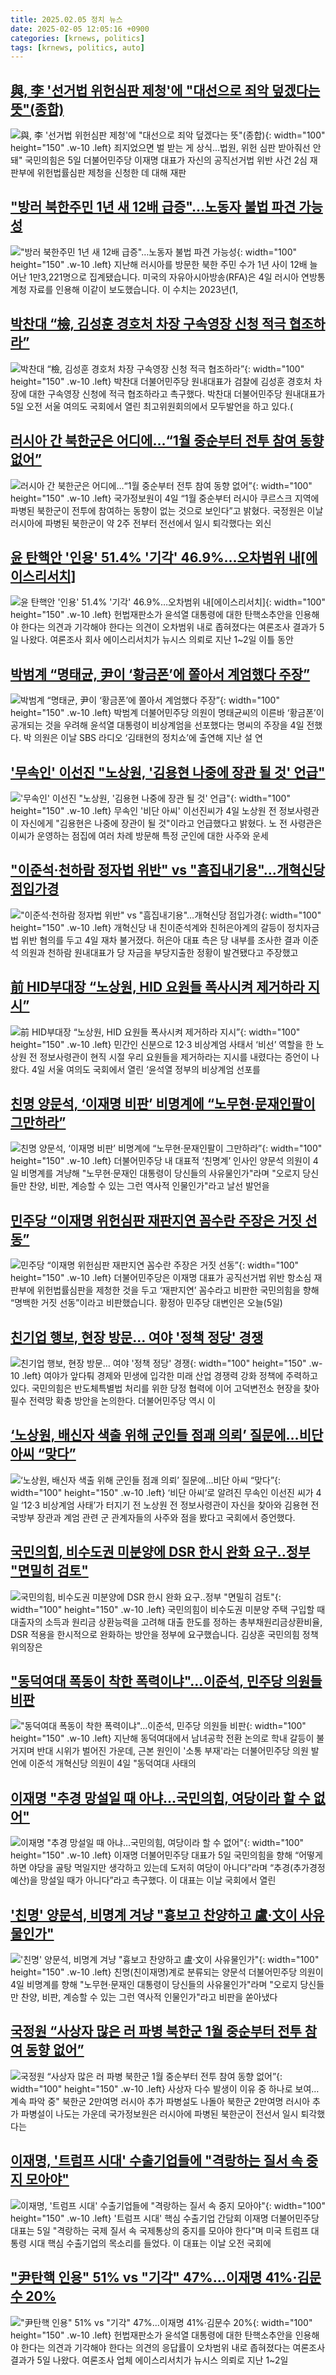 ```yaml
---
title: 2025.02.05 정치 뉴스
date: 2025-02-05 12:05:16 +0900
categories: [krnews, politics]
tags: [krnews, politics, auto]
---
```

## [與, 李 '선거법 위헌심판 제청'에 "대선으로 죄악 덮겠다는 뜻"(종합)](https://n.news.naver.com/mnews/article/001/0015192885)

![與, 李 '선거법 위헌심판 제청'에 "대선으로 죄악 덮겠다는 뜻"(종합)](https://mimgnews.pstatic.net/image/origin/001/2025/02/05/15192885.jpg?type=nf220_150){: width="100" height="150" .w-10 .left}
죄지었으면 벌 받는 게 상식…법원, 위헌 심판 받아줘선 안 돼" 국민의힘은 5일 더불어민주당 이재명 대표가 자신의 공직선거법 위반 사건 2심 재판부에 위헌법률심판 제청을 신청한 데 대해 재판

## ["방러 북한주민 1년 새 12배 급증"…노동자 불법 파견 가능성](https://n.news.naver.com/mnews/article/422/0000710893)

!["방러 북한주민 1년 새 12배 급증"…노동자 불법 파견 가능성](https://mimgnews.pstatic.net/image/origin/422/2025/02/05/710893.jpg?type=nf220_150){: width="100" height="150" .w-10 .left}
지난해 러시아를 방문한 북한 주민 수가 1년 사이 12배 늘어난 1만3,221명으로 집계됐습니다. 미국의 자유아시아방송(RFA)은 4일 러시아 연방통계청 자료를 인용해 이같이 보도했습니다. 이 수치는 2023년(1,

## [박찬대 “檢, 김성훈 경호처 차장 구속영장 신청 적극 협조하라”](https://n.news.naver.com/mnews/article/018/0005936702)

![박찬대 “檢, 김성훈 경호처 차장 구속영장 신청 적극 협조하라”](https://mimgnews.pstatic.net/image/origin/018/2025/02/05/5936702.jpg?type=nf220_150){: width="100" height="150" .w-10 .left}
박찬대 더불어민주당 원내대표가 검찰에 김성훈 경호처 차장에 대한 구속영장 신청에 적극 협조하라고 촉구했다. 박찬대 더불어민주당 원내대표가 5일 오전 서울 여의도 국회에서 열린 최고위원회의에서 모두발언을 하고 있다.(

## [러시아 간 북한군은 어디에…“1월 중순부터 전투 참여 동향 없어”](https://n.news.naver.com/mnews/article/028/0002729389)

![러시아 간 북한군은 어디에…“1월 중순부터 전투 참여 동향 없어”](https://mimgnews.pstatic.net/image/origin/028/2025/02/04/2729389.jpg?type=nf220_150){: width="100" height="150" .w-10 .left}
국가정보원이 4일 “1월 중순부터 러시아 쿠르스크 지역에 파병된 북한군이 전투에 참여하는 동향이 없는 것으로 보인다”고 밝혔다. 국정원은 이날 러시아에 파병된 북한군이 약 2주 전부터 전선에서 일시 퇴각했다는 외신

## [윤 탄핵안 '인용' 51.4% '기각' 46.9%…오차범위 내[에이스리서치]](https://n.news.naver.com/mnews/article/003/0013047128)

![윤 탄핵안 '인용' 51.4% '기각' 46.9%…오차범위 내[에이스리서치]](https://mimgnews.pstatic.net/image/origin/003/2025/02/05/13047128.jpg?type=nf220_150){: width="100" height="150" .w-10 .left}
헌법재판소가 윤석열 대통령에 대한 탄핵소추안을 인용해야 한다는 의견과 기각해야 한다는 의견이 오차범위 내로 좁혀졌다는 여론조사 결과가 5일 나왔다. 여론조사 회사 에이스리서치가 뉴시스 의뢰로 지난 1~2일 이틀 동안

## [박범계 “명태균, 尹이 ‘황금폰’에 쫄아서 계엄했다 주장”](https://n.news.naver.com/mnews/article/005/0001755223)

![박범계 “명태균, 尹이 ‘황금폰’에 쫄아서 계엄했다 주장”](https://mimgnews.pstatic.net/image/origin/005/2025/02/04/1755223.jpg?type=nf220_150){: width="100" height="150" .w-10 .left}
박범계 더불어민주당 의원이 명태균씨의 이른바 ‘황금폰’이 공개되는 것을 우려해 윤석열 대통령이 비상계엄을 선포했다는 명씨의 주장을 4일 전했다. 박 의원은 이날 SBS 라디오 ‘김태현의 정치쇼’에 출연해 지난 설 연

## ['무속인' 이선진 "노상원, '김용현 나중에 장관 될 것' 언급"](https://n.news.naver.com/mnews/article/031/0000905652)

!['무속인' 이선진 "노상원, '김용현 나중에 장관 될 것' 언급"](https://mimgnews.pstatic.net/image/origin/031/2025/02/04/905652.jpg?type=nf220_150){: width="100" height="150" .w-10 .left}
무속인 '비단 아씨' 이선진씨가 4일 노상원 전 정보사령관이 자신에게 "김용현은 나중에 장관이 될 것"이라고 언급했다고 밝혔다. 노 전 사령관은 이씨가 운영하는 점집에 여러 차례 방문해 특정 군인에 대한 사주와 운세

## ["이준석·천하람 정자법 위반" vs "흠집내기용"…개혁신당 점입가경](https://n.news.naver.com/mnews/article/421/0008054922)

!["이준석·천하람 정자법 위반" vs "흠집내기용"…개혁신당 점입가경](https://mimgnews.pstatic.net/image/origin/421/2025/02/04/8054922.jpg?type=nf220_150){: width="100" height="150" .w-10 .left}
개혁신당 내 친이준석계와 친허은아계의 갈등이 정치자금법 위반 혐의를 두고 4일 재차 불거졌다. 허은아 대표 측은 당 내부를 조사한 결과 이준석 의원과 천하람 원내대표가 당 자금을 부당지출한 정황이 발견됐다고 주장했고

## [前 HID부대장 “노상원, HID 요원들 폭사시켜 제거하라 지시”](https://n.news.naver.com/mnews/article/011/0004446721)

![前 HID부대장 “노상원, HID 요원들 폭사시켜 제거하라 지시”](https://mimgnews.pstatic.net/image/origin/011/2025/02/04/4446721.jpg?type=nf220_150){: width="100" height="150" .w-10 .left}
민간인 신분으로 12·3 비상계엄 사태서 ‘비선’ 역할을 한 노상원 전 정보사령관이 현직 시절 우리 요원들을 제거하라는 지시를 내렸다는 증언이 나왔다. 4일 서울 여의도 국회에서 열린 ‘윤석열 정부의 비상계엄 선포를

## [친명 양문석, ‘이재명 비판’ 비명계에 “노무현·문재인팔이 그만하라”](https://n.news.naver.com/mnews/article/021/0002687821)

![친명 양문석, ‘이재명 비판’ 비명계에 “노무현·문재인팔이 그만하라”](https://mimgnews.pstatic.net/image/origin/021/2025/02/05/2687821.jpg?type=nf220_150){: width="100" height="150" .w-10 .left}
더불어민주당 내 대표적 ‘친명계’ 인사인 양문석 의원이 4일 비명계를 겨냥해 "노무현·문재인 대통령이 당신들의 사유물인가"라며 "오로지 당신들만 찬양, 비판, 계승할 수 있는 그런 역사적 인물인가"라고 날선 발언을

## [민주당 “이재명 위헌심판 재판지연 꼼수란 주장은 거짓 선동”](https://n.news.naver.com/mnews/article/056/0011886654)

![민주당 “이재명 위헌심판 재판지연 꼼수란 주장은 거짓 선동”](https://mimgnews.pstatic.net/image/origin/056/2025/02/05/11886654.jpg?type=nf220_150){: width="100" height="150" .w-10 .left}
더불어민주당은 이재명 대표가 공직선거법 위반 항소심 재판부에 위헌법률심판을 제청한 것을 두고 ‘재판지연’ 꼼수라고 비판한 국민의힘을 향해 “명백한 거짓 선동”이라고 비판했습니다. 황정아 민주당 대변인은 오늘(5일)

## [친기업 행보, 현장 방문… 여야 '정책 정당' 경쟁](https://n.news.naver.com/mnews/article/082/0001310322)

![친기업 행보, 현장 방문… 여야 '정책 정당' 경쟁](https://mimgnews.pstatic.net/image/origin/082/2025/02/05/1310322.jpg?type=nf220_150){: width="100" height="150" .w-10 .left}
여야가 앞다퉈 경제와 민생에 입각한 미래 산업 경쟁력 강화 정책에 주력하고 있다. 국민의힘은 반도체특별법 처리를 위한 당정 협력에 이어 고덕변전소 현장을 찾아 필수 전력망 확충 방안을 논의한다. 더불어민주당 역시 이

## [‘노상원, 배신자 색출 위해 군인들 점괘 의뢰’ 질문에…비단 아씨 “맞다”](https://n.news.naver.com/mnews/article/009/0005438352)

![‘노상원, 배신자 색출 위해 군인들 점괘 의뢰’ 질문에…비단 아씨 “맞다”](https://mimgnews.pstatic.net/image/origin/009/2025/02/04/5438352.jpg?type=nf220_150){: width="100" height="150" .w-10 .left}
‘비단 아씨’로 알려진 무속인 이선진 씨가 4일 ‘12·3 비상계엄 사태’가 터지기 전 노상원 전 정보사령관이 자신을 찾아와 김용현 전 국방부 장관과 계엄 관련 군 관계자들의 사주와 점을 봤다고 국회에서 증언했다.

## [국민의힘, 비수도권 미분양에 DSR 한시 완화 요구‥정부 "면밀히 검토"](https://n.news.naver.com/mnews/article/214/0001403531)

![국민의힘, 비수도권 미분양에 DSR 한시 완화 요구‥정부 "면밀히 검토"](https://mimgnews.pstatic.net/image/origin/214/2025/02/04/1403531.jpg?type=nf220_150){: width="100" height="150" .w-10 .left}
국민의힘이 비수도권 미분양 주택 구입할 때 대출자의 소득과 원리금 상환능력을 고려해 대출 한도를 정하는 총부채원리금상환비율, DSR 적용을 한시적으로 완화하는 방안을 정부에 요구했습니다. 김상훈 국민의힘 정책위의장은

## ["동덕여대 폭동이 착한 폭력이냐"…이준석, 민주당 의원들 비판](https://n.news.naver.com/mnews/article/003/0013047886)

!["동덕여대 폭동이 착한 폭력이냐"…이준석, 민주당 의원들 비판](https://mimgnews.pstatic.net/image/origin/003/2025/02/05/13047886.jpg?type=nf220_150){: width="100" height="150" .w-10 .left}
지난해 동덕여대에서 남녀공학 전환 논의로 학내 갈등이 불거지며 반대 시위가 벌어진 가운데, 근본 원인이 '소통 부재'라는 더불어민주당 의원 발언에 이준석 개혁신당 의원이 4일 "동덕여대 사태의

## [이재명 "추경 망설일 때 아냐…국민의힘, 여당이라 할 수 없어"](https://n.news.naver.com/mnews/article/011/0004446871)

![이재명 "추경 망설일 때 아냐…국민의힘, 여당이라 할 수 없어"](https://mimgnews.pstatic.net/image/origin/011/2025/02/05/4446871.jpg?type=nf220_150){: width="100" height="150" .w-10 .left}
이재명 더불어민주당 대표가 5일 국민의힘을 향해 “어떻게 하면 야당을 골탕 먹일지만 생각하고 있는데 도저히 여당이 아니다”라며 “추경(추가경정예산)을 망설일 때가 아니다”라고 촉구했다. 이 대표는 이날 국회에서 열린

## ['친명' 양문석, 비명계 겨냥 "흉보고 찬양하고 盧·文이 사유물인가"](https://n.news.naver.com/mnews/article/277/0005541567)

!['친명' 양문석, 비명계 겨냥 "흉보고 찬양하고 盧·文이 사유물인가"](https://mimgnews.pstatic.net/image/origin/277/2025/02/05/5541567.jpg?type=nf220_150){: width="100" height="150" .w-10 .left}
친명(친이재명)계로 분류되는 양문석 더불어민주당 의원이 4일 비명계를 향해 "노무현·문재인 대통령이 당신들의 사유물인가"라며 "오로지 당신들만 찬양, 비판, 계승할 수 있는 그런 역사적 인물인가"라고 비판을 쏟아냈다

## [국정원 “사상자 많은 러 파병 북한군 1월 중순부터 전투 참여 동향 없어”](https://n.news.naver.com/mnews/article/021/0002687775)

![국정원 “사상자 많은 러 파병 북한군 1월 중순부터 전투 참여 동향 없어”](https://mimgnews.pstatic.net/image/origin/021/2025/02/04/2687775.jpg?type=nf220_150){: width="100" height="150" .w-10 .left}
사상자 다수 발생이 이유 중 하나로 보여…계속 파악 중" 북한군 2만여명 러시아 추가 파병설도 나돌아 북한군 2만여명 러시아 추가 파병설이 나도는 가운데 국가정보원은 러시아에 파병된 북한군이 전선서 일시 퇴각했다는

## [이재명, '트럼프 시대' 수출기업들에 "격랑하는 질서 속 중지 모아야"](https://n.news.naver.com/mnews/article/629/0000361763)

![이재명, '트럼프 시대' 수출기업들에 "격랑하는 질서 속 중지 모아야"](https://mimgnews.pstatic.net/image/origin/629/2025/02/05/361763.jpg?type=nf220_150){: width="100" height="150" .w-10 .left}
'트럼프 시대' 핵심 수출기업 간담회 이재명 더불어민주당 대표는 5일 "격랑하는 국제 질서 속 국제통상의 중지를 모아야 한다"며 미국 트럼프 대통령 시대 핵심 수출기업의 목소리를 들었다. 이 대표는 이날 오전 국회에

## ["尹탄핵 인용" 51% vs "기각" 47%...이재명 41%·김문수 20%](https://n.news.naver.com/mnews/article/008/0005148796)

!["尹탄핵 인용" 51% vs "기각" 47%...이재명 41%·김문수 20%](https://mimgnews.pstatic.net/image/origin/008/2025/02/05/5148796.jpg?type=nf220_150){: width="100" height="150" .w-10 .left}
헌법재판소가 윤석열 대통령에 대한 탄핵소추안을 인용해야 한다는 의견과 기각해야 한다는 의견의 응답률이 오차범위 내로 좁혀졌다는 여론조사 결과가 5일 나왔다. 여론조사 업체 에이스리서치가 뉴시스 의뢰로 지난 1~2일

